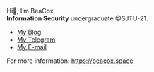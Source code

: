 Hi👋, I’m BeaCox.
<br />**Information Security** undergraduate @SJTU-21.
+ [My Blog](https://blog.beacox.space)
+ [My Telegram](https://t.me/BowenYoung)
+ [My E-mail](mailto:root@beacox.space)

For more information: <https://beacox.space>

